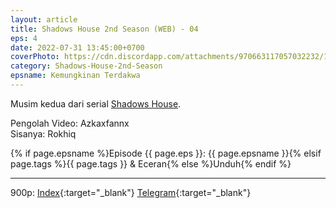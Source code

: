 ```yaml
---
layout: article
title: Shadows House 2nd Season (WEB) - 04
eps: 4
date: 2022-07-31 13:45:00+0700
coverPhoto: https://cdn.discordapp.com/attachments/970663117057032232/1003191622328131665/mpv-shot0103.jpg
category: Shadows-House-2nd-Season
epsname: Kemungkinan Terdakwa
---
```


Musim kedua dari serial [Shadows House](https://a-1fansub.github.io/Shadows-House-Paketan).

Pengolah Video: Azkaxfannx
<br>
Sisanya: Rokhiq

{% if page.epsname %}Episode {{ page.eps }}: {{ page.epsname }}{% elsif page.tags %}{{ page.tags }} & Eceran{% else %}Unduh{% endif %}

---
900p: [Index](https://proyek.a-1ddl.workers.dev/0:/Musim%20Panas%202022/%5BWEB%5D/%5BA-1%5D%20Shadows%20House%202nd%20Season%20%5BWEB%5D%5Bx264%20900p%5D%5BAAC%5D/%5BA-1%5D%20Shadows%20House%202nd%20Season%20-%2004%20%5BWEB%5D%5Bx264%20900p%5D%5BAAC%5D%5BD187B7DE%5D.mkv){:target="_blank"} [Telegram](https://t.me/a1fansubweeklies/106){:target="_blank"}

